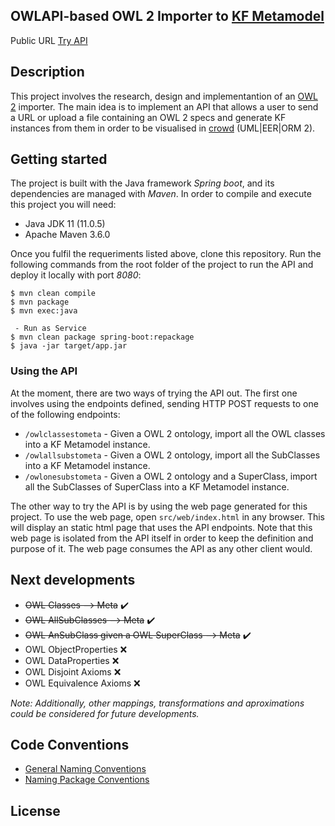 ## OWLAPI-based OWL 2 Importer to [KF Metamodel](https://www.sciencedirect.com/science/article/abs/pii/S0169023X1500049X) ##

Public URL [Try API](http://crowd.fi.uncoma.edu.ar/crowd2-metamodel/metamodelapi-owlimport/src/web/index.html)

## Description
This project involves the research, design and implementantion of an [OWL 2](https://www.w3.org/TR/2012/REC-owl2-xml-serialization-20121211/) importer.
The main idea is to implement an API that allows a user to send a URL or upload a file containing an OWL 2 specs 
and generate KF instances from them in order to be visualised in [crowd](http://crowd.fi.uncoma.edu.ar) (UML|EER|ORM 2).


## Getting started
The project is built with the Java framework *Spring boot*, and its dependencies are managed with *Maven*. In order to compile and execute this project you will need:
- Java JDK 11 (11.0.5)
- Apache Maven 3.6.0

Once you fulfil the requeriments listed above, clone this repository. Run the following commands from the root folder of the project to run the API and deploy it locally with port *8080*:
```
$ mvn clean compile
$ mvn package
$ mvn exec:java

 - Run as Service
$ mvn clean package spring-boot:repackage
$ java -jar target/app.jar 
```

### Using the API
At the moment, there are two ways of trying the API out. The first one involves using the endpoints defined, sending HTTP POST requests to one of the following endpoints:

- `/owlclassestometa` - Given a OWL 2 ontology, import all the OWL classes into a KF Metamodel instance.    
- `/owlallsubstometa` - Given a OWL 2 ontology, import all the SubClasses into a KF Metamodel instance.  
- `/owlonesubstometa` - Given a OWL 2 ontology and a SuperClass, import all the SubClasses of SuperClass into a KF Metamodel instance.

The other way to try the API is by using the web page generated for this project. To use the web page, open `src/web/index.html` in any browser. This will display an static html page that uses the API endpoints. Note that this web page is isolated from the API itself in order to keep the definition and purpose of it. The web page consumes the API as any other client would.

## Next developments
- ~~OWL Classes ⟶ Meta~~ ✔️
- ~~OWL AllSubClasses ⟶ Meta~~ ✔️
- ~~OWL AnSubClass given a OWL SuperClass ⟶ Meta~~ ✔️
- OWL ObjectProperties ❌
- OWL DataProperties ❌
- OWL Disjoint Axioms ❌
- OWL Equivalence Axioms ❌

*Note: Additionally, other mappings, transformations and aproximations could be considered for future developments.*

## Code Conventions
- [General Naming Conventions](https://www.oracle.com/technetwork/java/codeconventions-135099.html)
- [Naming Package Conventions](https://docs.oracle.com/javase/tutorial/java/package/namingpkgs.html)

## License